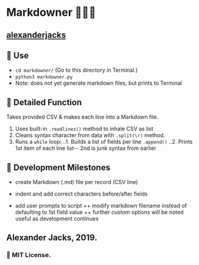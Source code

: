 # Markdowner 🔪🔠🐍
## [alexanderjacks](https://github.com/alexanderjacks)

## 🛵 Use
- ```cd markdowner/``` (Go to this directory in Terminal.)
- ```python3 markdowner.py```
- Note: does not yet generate markdown files, but prints to Terminal

## 🔬 Detailed Function
Takes provided CSV & makes each line into a Markdown file.
1. Uses built-in ```.readlines()``` method to inhale CSV as list
2. Cleans syntax character from data with ```.split(\r)``` method.
3. Runs a ```while``` loop: 
..1. Builds a list of fields per line  ```.append()```
..2. Prints 1st item of each line list-- 2nd is junk syntax from earlier

## 🚩 Development Milestones
+ create Markdown (.md) file per record (CSV line)
+ indent and add correct characters before/after fields

+ add user prompts to script
++ modify markdown filename instead of defaulting to 1st field value
++ further custom options will be noted useful as development continues

## Alexander Jacks, 2019.
### 📝 MIT License.
